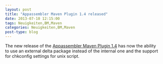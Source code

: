 ```yaml
---
layout: post
title: "Appassembler Maven Plugin 1.4 released"
date: 2013-07-10 12:15:00
tags: Neuigkeiten,BM,Maven
categories: Neuigkeiten,BM,Maven
post-type: blog
---
```

The new release of the [Appassembler Maven Plugin 1.4](http://mojo.codehaus.org/appassembler/appassembler-maven-plugin/)
has now the ability to use an external delta package instead of the internal one and the support for chkconfig settings
for unix script.
